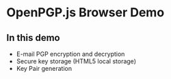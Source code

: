 # OpenPGP.js Browser Demo

In this demo
------------
- E-mail PGP encryption and decryption 
- Secure key storage (HTML5 local storage) 
- Key Pair generation 
